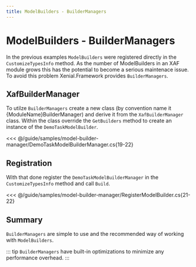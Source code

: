 ```yaml
---
title: ModelBuilders - BuilderManagers
---
```


# ModelBuilders - BuilderManagers

In the previous examples `ModelBuilders` were registered directly in the `CustomizeTypesInfo` method. As the number of ModelBuilders in an XAF module grows this has the potential to become a serious maintenace issue. To avoid this problem Xenial.Framework provides `BuilderManagers`. 

## XafBuilderManager

To utilze `BuilderManagers` create a new class (by convention name it {ModuleName}BuilderManager) and derive it from the `XafBuilderManager` class. Within the class override the `GetBuilders` method to create an instance of the `DemoTaskModelBuilder`. 

<<< @/guide/samples/model-builder-manager/DemoTaskModelBuilderManager.cs{19-22}

## Registration

With that done register the `DemoTaskModelBuilderManager` in the `CustomizeTypesInfo` method and call `Build`.

<<< @/guide/samples/model-builder-manager/RegisterModelBuilder.cs{21-22}

## Summary

`BuilderManagers` are simple to use and the recommended way of working with `ModelBuilders`. 

::: tip
`BuilderManagers` have built-in optimizations to minimize any performance overhead.
:::
